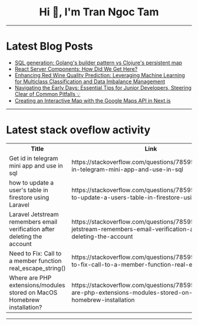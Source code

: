 <h1 align="center">Hi 👋, I'm Tran Ngoc Tam</h1>

---

# Latest Blog Posts 
<!-- BLOG-POST-LIST:START -->
- [SQL generation: Golang&#39;s builder pattern vs Clojure&#39;s persistent map](https://dev.to/veer66/sql-generation-builder-pattern-vs-persistent-map-1bfl)
- [React Server Components: How Did We Get Here?](https://dev.to/modydz/react-server-components-how-did-we-get-here-1oah)
- [Enhancing Red Wine Quality Prediction: Leveraging Machine Learning for Multiclass Classification and Data Imbalance Management](https://dev.to/martins_adegbaju/enhancing-red-wine-quality-prediction-leveraging-machine-learning-for-multiclass-classification-and-data-imbalance-management-2bk2)
- [Navigating the Early Days: Essential Tips for Junior Developers, Steering Clear of Common Pitfalls 💡](https://dev.to/g3nt/navigating-the-early-days-essential-tips-for-junior-developers-steering-clear-of-common-pitfalls-71n)
- [Creating an Interactive Map with the Google Maps API in Next.js](https://dev.to/adrianbailador/creating-an-interactive-map-with-the-google-maps-api-in-nextjs-54a4)
<!-- BLOG-POST-LIST:END -->

---

# Latest stack oveflow activity
<table>
  <tr><th>Title</th><th>Link</th></tr>
  <!-- STACKOVERFLOW:START --><tr><td>Get id in telegram mini app and use in sql</td><td>https://stackoverflow.com/questions/78595331/get-id-in-telegram-mini-app-and-use-in-sql</td></tr><tr><td>how to update a user&#39;s table in firestore using Laravel</td><td>https://stackoverflow.com/questions/78595285/how-to-update-a-users-table-in-firestore-using-laravel</td></tr><tr><td>Laravel Jetstream remembers email verification after deleting the account</td><td>https://stackoverflow.com/questions/78595261/laravel-jetstream-remembers-email-verification-after-deleting-the-account</td></tr><tr><td>Need to Fix: Call to a member function real_escape_string&lpar;&rpar;</td><td>https://stackoverflow.com/questions/78595020/need-to-fix-call-to-a-member-function-real-escape-string</td></tr><tr><td>Where are PHP extensions/modules stored on MacOS Homebrew installation?</td><td>https://stackoverflow.com/questions/78595007/where-are-php-extensions-modules-stored-on-macos-homebrew-installation</td></tr><!-- STACKOVERFLOW:END -->
</table>

---


